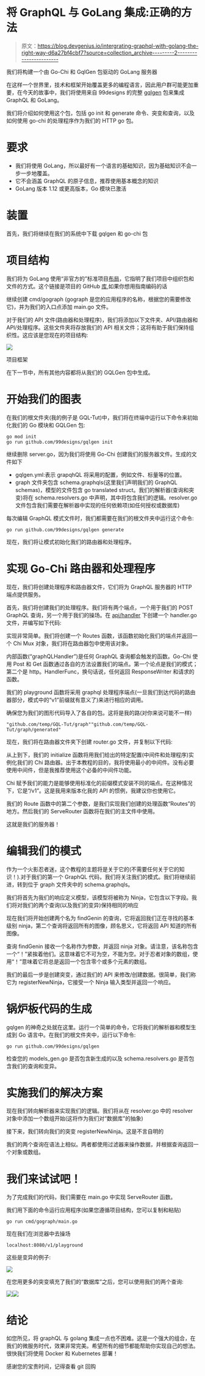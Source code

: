 # 将 GraphQL 与 GoLang 集成:正确的方法

> 原文：<https://blog.devgenius.io/intergrating-graphql-with-golang-the-right-way-d6a27bf4cbf7?source=collection_archive---------2----------------------->

我们将构建一个由 Go-Chi 和 GqlGen 包驱动的 GoLang 服务器

在这样一个世界里，技术和框架开始覆盖更多的编程语言，因此用户群可能更加重要，在今天的故事中，我们将使用来自 99designs 的完整 [gqlgen](https://github.com/99designs/gqlgen) 包来集成 GraphQL 和 GoLang。

我们将介绍如何使用这个包，包括 go init 和 generate 命令、突变和查询，以及如何使用 go-chi 的处理程序作为我们的 HTTP go 包。

# 要求

*   我们将使用 GoLang，所以最好有一个语言的基础知识，因为基础知识不会一步一步地覆盖。
*   它不会涵盖 GraphQL 的原子信息，推荐使用基本概念的知识
*   GoLang 版本 1.12 或更高版本，Go 模块已激活

# 装置

首先，我们将继续在我们的系统中下载 gqlgen 和 go-chi 包

# 项目结构

我们将为 GoLang 使用“非官方的”标准项目[布局](https://github.com/golang-standards/project-layout)，它指明了我们项目中组织包和文件的方式。这个链接是项目的 GitHub [库](https://github.com/javiersoto15/GoGraph1),如果你想用指南编码的话

继续创建 cmd/gograph (gograph 是您的应用程序的名称，根据您的需要修改它)，并为我们的入口点添加 main.go 文件。

对于我们的 API 文件(路由器和处理程序)，我们将添加以下文件夹、API/路由器和 API/处理程序。这些文件夹将存放我们的 API 相关文件；这将有助于我们保持组织性。这应该是您现在的项目结构:

![](img/09e2db6194fdb84fefce36031e2452a9.png)

项目框架

在下一节中，所有其他内容都将从我们的 GQLGen 包中生成。

# 开始我们的图表

在我们的根文件夹(我的例子是 GQL-Tut)中，我们将在终端中运行以下命令来初始化我们的 Go 模块和 GQLGen 包:

```
go mod init
go run github.com/99designs/gqlgen init
```

继续删除 server.go，因为我们将使用 Go-Chi 创建我们的服务器文件。生成的文件如下

*   gqlgen.yml:表示 grapqhQL 将采用的配置，例如文件、标量等的位置。
*   graph 文件夹包含 schema.graphqls(这里我们声明我们的 GraphQL schemas)，模型的文件包含 go translated struct。我们的解析器(查询和突变)将在 schema.resolvers.go 中声明，其中将包含我们的逻辑。resolver.go 文件包含我们需要在解析器中实现的任何依赖项(如任何授权或数据库)

每次编辑 GraphQL 模式文件时，我们都需要在我们的根文件夹中运行这个命令:

```
go run github.com/99designs/gqlgen generate
```

现在，我们将让模式初始化我们的路由器和处理程序。

# 实现 Go-Chi 路由器和处理程序

现在，我们将创建处理程序和路由器文件，它们将为 GraphQL 服务器的 HTTP 端点提供服务。

首先，我们将创建我们的处理程序。我们将有两个端点，一个用于我们的 POST GraphQL 查询，另一个用于我们的操场。在 [api/handler](https://github.com/javiersoto15/GoGraph1/tree/master/api/handler) 下创建一个 handler.go 文件，并编写如下代码:

实现非常简单。我们将创建一个 Routes 函数，该函数初始化我们的端点并返回一个 Chi Mux 对象，我们将在路由器包中使用该对象。

内部函数(“graphQLHandler”)是任何 GraphQL 查询都会触发的函数。Go-Chi 使用 Post 和 Get 函数通过各自的方法设置我们的端点。第一个论点是我们的模式；第二个是 http。HandlerFunc，换句话说，任何返回 ResponseWriter 和请求的函数。

我们的 playground 函数将采用 graphql 处理程序端点(一旦我们到达代码的路由器部分，模式中的“v1”前缀就有意义了)来进行相应的调用。

确保您为我们的图形代码导入了各自的包。这将是我的路(对你来说可能不一样)

```
"github.com/temp/GQL-Tut/graph""github.com/temp/GQL-Tut/graph/generated"
```

现在，我们将在路由器文件夹下创建 router.go 文件，并复制以下代码:

从上到下，我们的 initialize 函数将用我们给出的特定配置(中间件和处理程序)实例化我们的 Chi 路由器。出于本教程的目的，我将使用最小的中间件。没有必要使用中间件，但是我推荐使用这个必备的中间件功能。

Chi 赋予我们的能力是能够使用标准化的前缀模式安装不同的端点。在这种情况下，它是“/v1”。这是我用来版本化我的 API 的惯例，我建议你也使用它。

我们的 Route 函数中的第二个参数，是我们实现我们创建的处理函数“Routes”的地方。然后我们的 ServeRouter 函数将在我们的主文件中使用。

这就是我们的服务器！

# 编辑我们的模式

作为一个火影忍者迷，这个教程的主题将是关于它的(不需要任何关于它的知识！).对于我们的第一个 GraphQL 代码，我们将关注我们的模式。我们将继续前进，转到位于 graph 文件夹中的 schema.graphqls。

我们将首先为我们的响应定义模型，该模型将被称为 Ninja，它包含以下字段。我们将对我们的两个查询(以及我们的变异)保持相同的响应

现在我们将开始创建两个名为 findGenin 的查询，它将返回我们正在寻找的基本级别 ninja，第二个查询将返回所有的图像，顾名思义，它将返回 API 知道的所有图像。

查询 findGenin 接收一个名称作为参数，并返回 ninja 对象。请注意，该名称包含一个“！”紧挨着他们。这意味着它不可为空，不能为空。对于忍者对象的数组，使用“！”意味着它将总是返回一个包含零个或多个元素的数组。

我们的最后一步是创建突变，通过我们的 API 来修改/创建数据。很简单，我们称它为 registerNewNinja，它接受一个 Ninja 输入类型并返回一个响应。

# 锅炉板代码的生成

gqlgen 的神奇之处就在这里。运行一个简单的命令，它将我们的解析器和模型生成到 Go 语言中。在我们的根文件夹中，运行以下命令:

```
go run github.com/99designs/gqlgen
```

检查您的 models_gen.go 是否包含新生成的以及 schema.resolvers.go 是否包含我们的查询和变异。

# 实施我们的解决方案

现在我们转向解析器来实现我们的逻辑。我们将从在 resolver.go 中的 resolver 对象中添加一个数组开始(这将作为我们对“数据库”的抽象)

接下来，我们转向我们的突变 registerNewNinja。这是不言自明的

我们的两个查询在语法上相似。两者都使用过滤器来操作数据，并根据查询返回一个对象或数组。

# 我们来试试吧！

为了完成我们的代码，我们需要在 main.go 中实现 ServeRouter 函数。

我们用下面的命令运行应用程序(如果您遵循项目结构，您可以复制和粘贴)

```
go run cmd/gograph/main.go
```

现在我们在浏览器中去操场

```
localhost:8080/v1/playground
```

这些是变异的例子:

![](img/883cd1e0dee4014e9d809acfb1285802.png)

在您用更多的突变填充了我们的“数据库”之后，您可以使用我们的两个查询:

![](img/36060584218dd44deba2fce93a5da0b7.png)![](img/72af0fd3542ebb973fa3e740d61e6ac2.png)

# 结论

如您所见，将 graphQL 与 golang 集成一点也不困难。这是一个强大的组合，在我们的微服务时代，效果非常完美。希望所有的细节都能帮助你实现自己的想法。很快我们将使用 Docker 和 Kubernetes 部署！

感谢您的宝贵时间，记得查看 git 回购